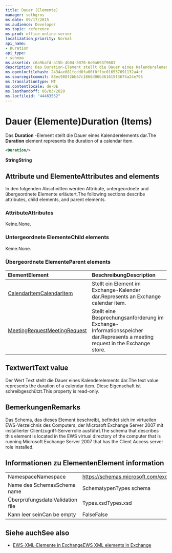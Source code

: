 ```yaml
---
title: Dauer (Elemente)
manager: sethgros
ms.date: 09/17/2015
ms.audience: Developer
ms.topic: reference
ms.prod: office-online-server
localization_priority: Normal
api_name:
- Duration
api_type:
- schema
ms.assetid: c6a9bafd-a15b-4b04-8070-6e0a693f9683
description: Das Duration-Element stellt die Dauer eines Kalenderelements dar.
ms.openlocfilehash: 2434ae081fcdd0fa06f0ffbc016537691132a4cf
ms.sourcegitcommit: 88ec988f2bb67c1866d06b361615f3674a24e795
ms.translationtype: MT
ms.contentlocale: de-DE
ms.lasthandoff: 06/03/2020
ms.locfileid: "44463552"
---
```

# <a name="duration-items"></a><span data-ttu-id="789b6-103">Dauer (Elemente)</span><span class="sxs-lookup"><span data-stu-id="789b6-103">Duration (Items)</span></span>

<span data-ttu-id="789b6-104">Das **Duration** -Element stellt die Dauer eines Kalenderelements dar.</span><span class="sxs-lookup"><span data-stu-id="789b6-104">The **Duration** element represents the duration of a calendar item.</span></span> 
  
```xml
<Duration/>
```

 <span data-ttu-id="789b6-105">**String**</span><span class="sxs-lookup"><span data-stu-id="789b6-105">**String**</span></span>
## <a name="attributes-and-elements"></a><span data-ttu-id="789b6-106">Attribute und Elemente</span><span class="sxs-lookup"><span data-stu-id="789b6-106">Attributes and elements</span></span>

<span data-ttu-id="789b6-107">In den folgenden Abschnitten werden Attribute, untergeordnete und übergeordnete Elemente erläutert.</span><span class="sxs-lookup"><span data-stu-id="789b6-107">The following sections describe attributes, child elements, and parent elements.</span></span>
  
### <a name="attributes"></a><span data-ttu-id="789b6-108">Attribute</span><span class="sxs-lookup"><span data-stu-id="789b6-108">Attributes</span></span>

<span data-ttu-id="789b6-109">Keine.</span><span class="sxs-lookup"><span data-stu-id="789b6-109">None.</span></span>
  
### <a name="child-elements"></a><span data-ttu-id="789b6-110">Untergeordnete Elemente</span><span class="sxs-lookup"><span data-stu-id="789b6-110">Child elements</span></span>

<span data-ttu-id="789b6-111">Keine.</span><span class="sxs-lookup"><span data-stu-id="789b6-111">None.</span></span>
  
### <a name="parent-elements"></a><span data-ttu-id="789b6-112">Übergeordnete Elemente</span><span class="sxs-lookup"><span data-stu-id="789b6-112">Parent elements</span></span>

|<span data-ttu-id="789b6-113">**Element**</span><span class="sxs-lookup"><span data-stu-id="789b6-113">**Element**</span></span>|<span data-ttu-id="789b6-114">**Beschreibung**</span><span class="sxs-lookup"><span data-stu-id="789b6-114">**Description**</span></span>|
|:-----|:-----|
|[<span data-ttu-id="789b6-115">CalendarItem</span><span class="sxs-lookup"><span data-stu-id="789b6-115">CalendarItem</span></span>](calendaritem.md) <br/> |<span data-ttu-id="789b6-116">Stellt ein Element im Exchange-Kalender dar.</span><span class="sxs-lookup"><span data-stu-id="789b6-116">Represents an Exchange calendar item.</span></span>  <br/> |
|[<span data-ttu-id="789b6-117">MeetingRequest</span><span class="sxs-lookup"><span data-stu-id="789b6-117">MeetingRequest</span></span>](meetingrequest.md) <br/> |<span data-ttu-id="789b6-118">Stellt eine Besprechungsanforderung im Exchange-Informationsspeicher dar.</span><span class="sxs-lookup"><span data-stu-id="789b6-118">Represents a meeting request in the Exchange store.</span></span>  <br/> |
   
## <a name="text-value"></a><span data-ttu-id="789b6-119">Textwert</span><span class="sxs-lookup"><span data-stu-id="789b6-119">Text value</span></span>

<span data-ttu-id="789b6-120">Der Wert Text stellt die Dauer eines Kalenderelements dar.</span><span class="sxs-lookup"><span data-stu-id="789b6-120">The text value represents the duration of a calendar item.</span></span> <span data-ttu-id="789b6-121">Diese Eigenschaft ist schreibgeschützt.</span><span class="sxs-lookup"><span data-stu-id="789b6-121">This property is read-only.</span></span>
  
## <a name="remarks"></a><span data-ttu-id="789b6-122">Bemerkungen</span><span class="sxs-lookup"><span data-stu-id="789b6-122">Remarks</span></span>

<span data-ttu-id="789b6-123">Das Schema, das dieses Element beschreibt, befindet sich im virtuellen EWS-Verzeichnis des Computers, der Microsoft Exchange Server 2007 mit installierter Clientzugriff-Serverrolle ausführt.</span><span class="sxs-lookup"><span data-stu-id="789b6-123">The schema that describes this element is located in the EWS virtual directory of the computer that is running Microsoft Exchange Server 2007 that has the Client Access server role installed.</span></span>
  
## <a name="element-information"></a><span data-ttu-id="789b6-124">Informationen zu Elementen</span><span class="sxs-lookup"><span data-stu-id="789b6-124">Element information</span></span>

|||
|:-----|:-----|
|<span data-ttu-id="789b6-125">Namespace</span><span class="sxs-lookup"><span data-stu-id="789b6-125">Namespace</span></span>  <br/> |https://schemas.microsoft.com/exchange/services/2006/types  <br/> |
|<span data-ttu-id="789b6-126">Name des Schemas</span><span class="sxs-lookup"><span data-stu-id="789b6-126">Schema name</span></span>  <br/> |<span data-ttu-id="789b6-127">Schematypen</span><span class="sxs-lookup"><span data-stu-id="789b6-127">Types schema</span></span>  <br/> |
|<span data-ttu-id="789b6-128">Überprüfungsdatei</span><span class="sxs-lookup"><span data-stu-id="789b6-128">Validation file</span></span>  <br/> |<span data-ttu-id="789b6-129">Types.xsd</span><span class="sxs-lookup"><span data-stu-id="789b6-129">Types.xsd</span></span>  <br/> |
|<span data-ttu-id="789b6-130">Kann leer sein</span><span class="sxs-lookup"><span data-stu-id="789b6-130">Can be empty</span></span>  <br/> |<span data-ttu-id="789b6-131">False</span><span class="sxs-lookup"><span data-stu-id="789b6-131">False</span></span>  <br/> |
   
## <a name="see-also"></a><span data-ttu-id="789b6-132">Siehe auch</span><span class="sxs-lookup"><span data-stu-id="789b6-132">See also</span></span>

- [<span data-ttu-id="789b6-133">EWS-XML-Elemente in Exchange</span><span class="sxs-lookup"><span data-stu-id="789b6-133">EWS XML elements in Exchange</span></span>](ews-xml-elements-in-exchange.md)

